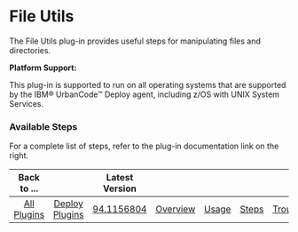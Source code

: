 
# File Utils

The File Utils plug-in provides useful steps for manipulating files and directories.

**Platform Support:**

This plug-in is supported to run on all operating systems that are supported by the IBM® UrbanCode™ Deploy agent, including z/OS with UNIX System Services.


### Available Steps

For a complete list of steps, refer to the plug-in documentation link on the right.



|          Back to ...          ||         Latest Version         ||||||
|:-----------------------------:|:------------------------------:| :---: | :---: | :---: | :---: | :---: | :---: |
| [All Plugins](../../index.md) | [Deploy Plugins](../README.md) |[94.1156804](https://raw.githubusercontent.com/UrbanCode/IBM-UCD-PLUGINS/main/files/FileUtils/ucd-FileUtils-94.1156804.zip)|[Overview](overview.md)|[Usage](usage.md)|[Steps](steps.md)|[Troubleshooting](troubleshooting.md)|[Downloads](downloads.md)|
